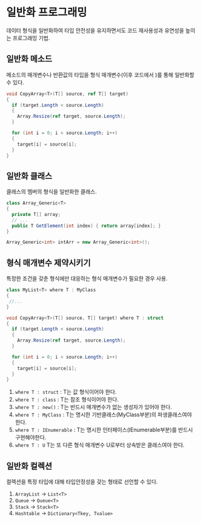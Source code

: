 # 일반화 프로그래밍
데이터 형식을 일반화하여 타입 안전성을 유지하면서도 코드 재사용성과 유연성을 높이는 프로그래밍 기법. <br/>

## 일반화 메소드
메소드의 매개변수나 반환값의 타입을 형식 매개변수(이후 코드에서 <T>)를 통해 일반화할 수 있다. <br/>
```cs
void CopyArray<T>(T[] source, ref T[] target)
{
  if (target.Length < source.Length)
  {
    Array.Resize(ref target, source.Length);
  }

  for (int i = 0; i < source.Length; i++)
  {
    target[i] = source[i];
  }
}
```

## 일반화 클래스
클래스의 멤버의 형식을 일반화한 클래스. <br/>
```cs
class Array_Generic<T>
{
  private T[] array;
  // ...
  public T GetElement(int index) { return array[index]; }
}
```
```cs
Array_Generic<int> intArr = new Array_Generic<int>();
```

## 형식 매개변수 제약시키기
특정한 조건을 갖춘 형식에만 대응하는 형식 매개변수가 필요한 경우 사용. <br/>
```cs
class MyList<T> where T : MyClass
{
 //...
}

void CopyArray<T>(T[] source, T[] target) where T : struct
{
  if (target.Length < source.Length)
  {
    Array.Resize(ref target, source.Length);
  }

  for (int i = 0; i < source.Length; i++)
  {
    target[i] = source[i];
  }
}
```
1. ```where T : struct``` : T는 값 형식이어야 한다.
2. ```where T : class``` : T는 참조 형식이어야 한다.
3. ```where T : new()``` : T는 반드시 매개변수가 없는 생성자가 있어야 한다.
4. ```where T : MyClass``` : T는 명시한 기반클래스(MyClass부분)의 파생클래스여야 한다.
5. ```where T : IEnumerable``` : T는 명시한 인터페이스(IEnumerable부분)를 반드시 구현해야한다.
6. ```where T : U``` T는 또 다른 형식 매개변수 U로부터 상속받은 클래스여야 한다.

## 일반화 컬렉션
컬렉션을 특정 타입에 대해 타입안정성을 갖는 형태로 선언할 수 있다. <br/>
1. ```ArrayList``` -> ```List<T>```
2. ```Queue``` -> ```Queue<T>```
3. ```Stack``` -> ```Stack<T>```
4. ```Hashtable``` -> ```Dictionary<Tkey, Tvalue>```
